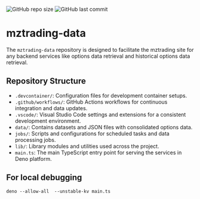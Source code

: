 ![GitHub repo size](https://img.shields.io/github/repo-size/mnsrulz/mztrading-data)
![GitHub last commit](https://img.shields.io/github/last-commit/mnsrulz/mztrading-data)

# mztrading-data

The `mztrading-data` repository is designed to facilitate the mztrading site for any backend services like options data retrieval and historical options data retrieval.

## Repository Structure

- `.devcontainer/`: Configuration files for development container setups.
- `.github/workflows/`: GitHub Actions workflows for continuous integration and data updates.
- `.vscode/`: Visual Studio Code settings and extensions for a consistent development environment.
- `data/`: Contains datasets and JSON files with consolidated options data.
- `jobs/`: Scripts and configurations for scheduled tasks and data processing jobs.
- `lib/`: Library modules and utilities used across the project.
- `main.ts`: The main TypeScript entry point for serving the services in Deno platform.

## For local debugging
```
deno --allow-all  --unstable-kv main.ts
```
